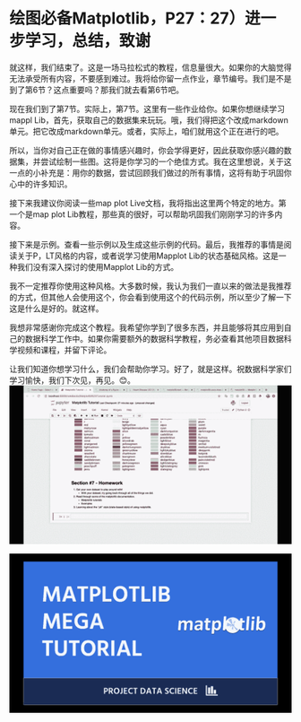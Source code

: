 # 绘图必备Matplotlib，P27：27）进一步学习，总结，致谢 

就这样，我们结束了。这是一场马拉松式的教程，信息量很大。如果你的大脑觉得无法承受所有内容，不要感到难过。我将给你留一点作业，章节编号。我们是不是到了第6节？这点重要吗？那我们就去看第6节吧。

现在我们到了第7节。实际上，第7节。这里有一些作业给你。如果你想继续学习mappl Lib，首先，获取自己的数据集来玩玩。哦，我们得把这个改成markdown单元。把它改成markdown单元。或者，实际上，咱们就用这个正在进行的吧。

所以，当你对自己正在做的事情感兴趣时，你会学得更好，因此获取你感兴趣的数据集，并尝试绘制一些图。这将是你学习的一个绝佳方式。我在这里想说，关于这一点的小补充是：用你的数据，尝试回顾我们做过的所有事情，这将有助于巩固你心中的许多知识。

接下来我建议你阅读一些map plot Live文档，我将指出这里两个特定的地方。第一个是map plot Lib教程，那些真的很好，可以帮助巩固我们刚刚学习的许多内容。

接下来是示例。查看一些示例以及生成这些示例的代码。最后，我推荐的事情是阅读关于P，LT风格的内容，或者说学习使用Mapplot Lib的状态基础风格。这是一种我们没有深入探讨的使用Mapplot Lib的方式。

我不一定推荐你使用这种风格。大多数时候，我认为我们一直以来的做法是我推荐的方式，但其他人会使用这个，你会看到使用这个的代码示例，所以至少了解一下这是什么是好的。就这样。

我想非常感谢你完成这个教程。我希望你学到了很多东西，并且能够将其应用到自己的数据科学工作中。如果你需要额外的数据科学教程，务必查看其他项目数据科学视频和课程，并留下评论。

让我们知道你想学习什么，我们会帮助你学习。好了，就是这样。祝数据科学家们学习愉快，我们下次见，再见。😊。![](img/817ad3dcc88440f4950c40080f45e424_1.png)

![](img/817ad3dcc88440f4950c40080f45e424_2.png)
